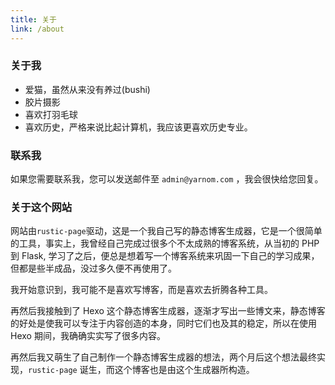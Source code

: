 ```yaml
---
title: 关于
link: /about
---
```


### 关于我 

- 爱猫，虽然从来没有养过(bushi)
- 胶片摄影
- 喜欢打羽毛球
- 喜欢历史，严格来说比起计算机，我应该更喜欢历史专业。

### 联系我

如果您需要联系我，您可以发送邮件至 `admin@yarnom.com` ，我会很快给您回复。

### 关于这个网站

网站由`rustic-page`驱动，这是一个我自己写的静态博客生成器，它是一个很简单的工具，事实上，我曾经自己完成过很多个不太成熟的博客系统，从当初的 PHP 到 Flask, 学习了之后，便总是想着写一个博客系统来巩固一下自己的学习成果，但都是些半成品，没过多久便不再使用了。

我开始意识到，我可能不是喜欢写博客，而是喜欢去折腾各种工具。

再然后我接触到了 Hexo 这个静态博客生成器，逐渐才写出一些博文来，静态博客的好处是使我可以专注于内容创造的本身，同时它们也及其的稳定，所以在使用 Hexo 期间，我确确实实写了很多内容。

再然后我又萌生了自己制作一个静态博客生成器的想法，两个月后这个想法最终实现，`rustic-page` 诞生，而这个博客也是由这个生成器所构造。



